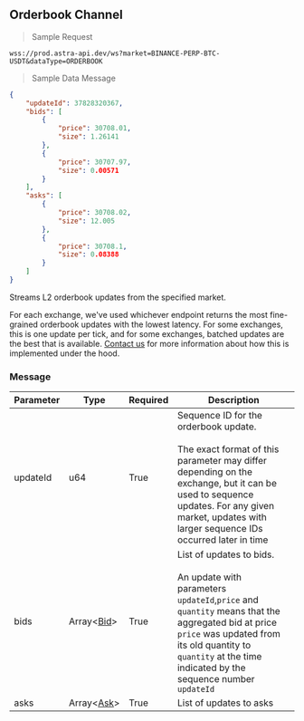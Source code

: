## Orderbook Channel

> Sample Request

```
wss://prod.astra-api.dev/ws?market=BINANCE-PERP-BTC-USDT&dataType=ORDERBOOK
```

> Sample Data Message

```json
{
    "updateId": 37828320367,
    "bids": [
        {
            "price": 30708.01,
            "size": 1.26141
        },
        {
            "price": 30707.97,
            "size": 0.00571
        }
    ],
    "asks": [
        {
            "price": 30708.02,
            "size": 12.005
        },
        {
            "price": 30708.1,
            "size": 0.08388
        }
    ]
}
```

Streams L2 orderbook updates from the specified market.

For each exchange, we've used whichever endpoint returns the most fine-grained orderbook updates with the lowest latency. For some exchanges, this is one update per tick, and for some exchanges, batched updates are the best that is available. [Contact us](mailto:contact@astra-api.dev) for more information about how this is implemented under the hood.


### Message

|Parameter|Type|Required|Description|
|---|---|---|---|
|updateId|u64|True|Sequence ID for the orderbook update. <br/><br/> The exact format of this parameter may differ depending on the exchange, but it can be used to sequence updates. For any given market, updates with larger sequence IDs occurred later in time|
|bids|Array<[Bid](#bid)>|True|List of updates to bids. <br/><br/> An update with parameters `updateId`,`price` and `quantity` means that the aggregated bid at price `price` was updated from its old quantity to `quantity` at the time indicated by the sequence number `updateId`|
|asks|Array<[Ask](#ask)>|True|List of updates to asks|


<!-- ### Action

|Value|Description|
|---|---|
|SUBSCRIBE|Subscribe to a channel|
|UNSUBSCRIBE|Unsubscribe from a channel| -->


<!-- ```json
{
    "action": "SUBSCRIBE",
    "payload": {
        "exchange": "BINANCE",
        "market": {
            "baseAsset": {
                "type": "SPOT",
                "asset": "ETH"
            },
            "quoteAsset": "USDT"
        },
        "dataType": "ORDERBOOK"
    }
}
``` -->


<!-- ### OrderbookUpdate
|Parameter|Type|Required|Description|
|---|---|---|---|
|side|string|True|Side for the update|
|price|number|True|Price level for the update|
|quantity|number|True|New quantity for bid at this price level|
|sequenceNumber|number|True|Sequence number for update| -->